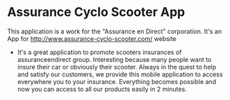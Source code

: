 # Assurance Cyclo Scooter App

This application is a work for the "Assurance en Direct" corporation. It's an App for http://www.assurance-cyclo-scooter.com/ website

- It's a great application to promote scooters insurances of assuranceendirect group. Interesting because many people want to insure their car or obviously their scooter. Always in the quest to help and satisfy our customers, we provide this mobile application to access everywhere you to your insurance. Everything becomes possible and now you can access to all our products easily in 2 minutes.
